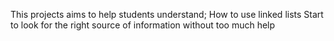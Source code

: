 This projects aims to help students understand;
How to use linked lists
Start to look for the right source of information without too much help
